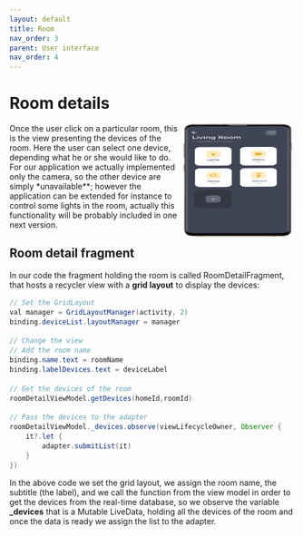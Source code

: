 ```yaml
---
layout: default
title: Room
nav_order: 3
parent: User interface
nav_order: 4
---
```

#  Room details

<img align="right" width="200" height="200" src="../images/ui-room.png">
Once the user click on a particular room, this is the view presenting the devices of the room. Here the user can select one device, depending what he or she would like to do. For our application we actually implemented only the camera, so the other device are simply *unavailable**; however the application can be extended for instance to control some lights in the room, actually this functionality will be probably included in one next version.

##  Room detail fragment

In our code the fragment holding the room is called RoomDetailFragment, that hosts a recycler view with a **grid layout** to display the devices:
```java
// Set the GridLayout
val manager = GridLayoutManager(activity, 2)
binding.deviceList.layoutManager = manager

// Change the view
// Add the room name
binding.name.text = roomName
binding.labelDevices.text = deviceLabel

// Get the devices of the room
roomDetailViewModel.getDevices(homeId,roomId)

// Pass the devices to the adapter
roomDetailViewModel._devices.observe(viewLifecycleOwner, Observer {
    it?.let {
        adapter.submitList(it)
    }
})
```
In the above code we set the grid layout, we assign the room name, the subtitle (the label), and we call the function from the view model in order to get the devices from the real-time database, so we observe the variable **_devices** that is a Mutable LiveData, holding all the devices of the room and once the data is ready we assign the list to the adapter.
